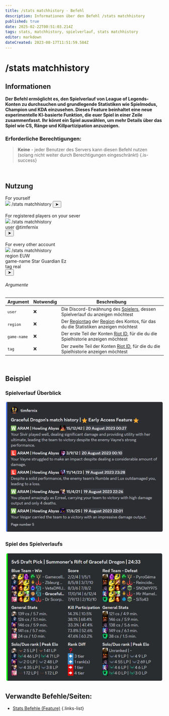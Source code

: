 ```yaml
---
title: /stats matchhistory - Befehl
description: Informationen über den Befehl /stats matchhistory
published: true
date: 2025-02-22T00:51:03.214Z
tags: stats, matchhistory, spielverlauf, stats matchhistory
editor: markdown
dateCreated: 2023-08-17T11:51:59.584Z
---
```


# /stats matchhistory
## Informationen
**Der Befehl ermöglicht es, den Spielverlauf von League of Legends-Konten zu durchsuchen und grundlegende Statistiken wie Spielmodus, Champion und KDA einzusehen. Dieses Feature beinhaltet eine neue experimentelle KI-basierte Funktion, die euer Spiel in einer Zeile zusammenfasst. Ihr könnt ein Spiel auswählen, um mehr Details über das Spiel wie CS, Ränge und Killpartizipation anzuzeigen.**

### Erforderliche Berechtigungen:
>**Keine** - jeder Benutzer des Servers kann diesen Befehl nutzen (solang nicht weiter durch Berechtigungen eingeschränkt) {.is-success}

<br>

## Nutzung
<div class="discord-preview">
  For yourself
    <div class="dcp-chatbar">
        <img src="/zoe_logo.png" class="dcp-avatar">
        <span class="dcp-command">/stats matchhistory</span>
        <button class="dcp-send-btn">&#10148;</button> 
    </div><br>
  		For registered players on your sever
      <div class="dcp-chatbar">
        <img src="/zoe_logo.png" class="dcp-avatar">
        <span class="dcp-command">/stats matchhistory</span>
        <div class="dcp-args">
            <div class="dcp-arg">
                <span class="dcp-arg-label">user</span>
                <span class="dcp-arg-value">
              	<span class="dcp-mention">@timfernix</span>
              </span>
            </div>
        </div>
        <button class="dcp-send-btn">&#10148;</button> 
    </div><br>
  			For every other account
        <div class="dcp-chatbar">
        <img src="/zoe_logo.png" class="dcp-avatar">
        <span class="dcp-command">/stats matchhistory</span>
        <div class="dcp-args">
                <div class="dcp-arg">
                <span class="dcp-arg-label">region</span>
                <span class="dcp-arg-value">EUW</span>
            </div>
            <div class="dcp-arg">
                <span class="dcp-arg-label">game-name</span>
                <span class="dcp-arg-value">Star Guardian Ez</span>
            </div>
            <div class="dcp-arg">
                <span class="dcp-arg-label">tag</span>
                <span class="dcp-arg-value">real</span>
            </div>
        </div>
        <button class="dcp-send-btn">&#10148;</button> 
    </div>
</div>

###### Argumente
| Argument | Notwendig | Beschreibung |
|----------|----------|-------------|
| `user` | :x: | Die Discord-Erwähnung des [Spielers](/de/terms/player), dessen Spielverlauf du anzeigen möchtest |
| `region` | :x: | Der [Regiontag](/de/terms/region) der [Region](/de/terms/region) des Kontos, für das du die Statistiken anzeigen möchtest |
| `game-name` | :x: | Der erste Teil der Konten [Riot ID](/de/terms/riotid), für die du die Spielhistorie anzeigen möchtest |
| `tag` | :x: | Der zweite Teil der Konten [Riot ID](/de/terms/riotid), für die du die Spielhistorie anzeigen möchtest |
<br>

## Beispiel
### Spielverlauf Überblick
![](/img/commands/stats_matchhistory_overview.png)
<br>

### Spiel des Spielverlaufs
![](/img/commands/stats_matchhistory_game.png)
<br>

## Verwandte Befehle/Seiten:
- [Stats Befehle (Feature)](/de/commands/stats)
{.links-list}